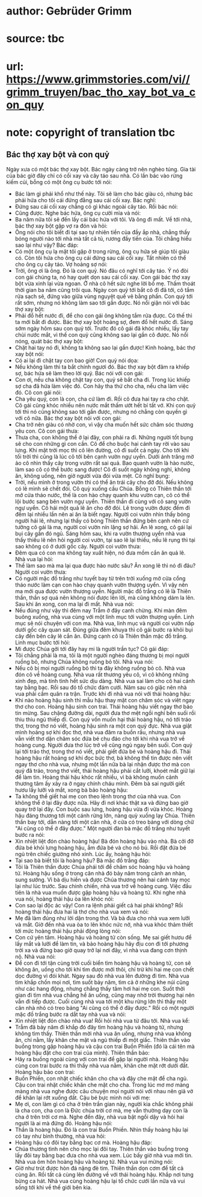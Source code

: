 # author: Gebrüder Grimm
# source: tbc
# url: https://www.grimmstories.com/vi//grimm_truyen/bac_tho_xay_bot_va_con_quy
# note: copyright of translation tbc

## Bác thợ xay bột và con quỷ 

Ngày xưa có một bác thợ xay bột. Bác ngày càng trở nên nghèo túng. Gia
tài của bác giờ đây chỉ có cối xay và cây táo sau nhà.
Có lần bác vào rừng kiếm củi, bỗng có một ông cụ bước tới nói:
- Bác làm gì phải khổ như thế này. Tôi sẽ làm cho bác giàu có, nhưng bác
phải hứa cho tôi cái đứng đằng sau cái cối xay.
Bác nghĩ:
- Đứng sau cái cối xay chẳng có gì khác ngoài cây táo.
Rồi bác nói:
- Cũng được.
Nghe bác hứa, ông cụ cười mỉa và nói:
- Ba năm nữa tôi sẽ đến lấy cái bác hứa với tôi.
Và ông đi mất. Về tới nhà, bác thợ xay bột gặp vợ ra đón và hỏi:
- Ông nói cho tôi biết đi tại sao tự nhiên tiền của đầy ắp nhà, chẳng
thấy bóng người nào tới nhà mà tất cả tủ, rương đầy tiền của. Tôi chẳng
hiểu sao lại như vậy?
Bác đáp:
- Có một ông cụ lạ mặt tôi gặp ở trong rừng, ông cụ hứa sẽ giúp tôi giàu
có. Còn tôi hứa cho ông cụ cái đứng sau cái cối xay. Tất nhiên có thể
cho ông cụ cây táo.
Vợ hoảng sợ nói:
- Trời, ông ơi là ông. Đó là con quỷ. Nó đâu có nghĩ tới cây táo. Ý nó
đòi con gái chúng ta, nó hay quét dọn sau cái cối xay.
Con gái bác thợ xay bột vừa xinh lại vừa ngoan. Ở nhà cô hết sức nghe
lời bố mẹ.
Thấm thoát thời gian ba năm cũng trôi qua. Ngày con quỷ tới bắt cô đi đã
tới, cô tắm rửa sạch sẽ, đứng vào giữa vùng nguyệt quế vẽ bằng phấn. Con
quỷ tới rất sớm, nhưng nó không làm sao tới gần được. Nó nổi giận nói
với bác thợ xay bột:
- Phải đổ hết nước đi, để cho con gái ông không tắm rửa được. Có thế thì
ta mới bắt đi được.
Bác thợ xay bột hoảng sợ, đem đổ hết nước đi.
Sáng sớm ngày hôm sau con quỷ tới. Trước đó cô gái đã khóc nhiều, lấy
tay chùi nước mắt, vì thế con quỷ cũng không sao lại gần cô được. Nó nổi
nóng, quát bác thợ xay bột:
- Chặt hai tay nó đi, không ta không sao lại gần được!
Kinh hoàng, bác thợ xay bột nói:
- Có ai lại đi chặt tay con bao giờ!
Con quỷ nói dọa:
- Nếu không làm thì ta bắt chính ngươi đó.
Bác thợ xay bột đâm ra khiếp sợ, bác hứa sẽ làm theo lời quỷ. Bác nói
với con gái:
- Con ơi, nếu cha không chặt tay con, quỷ sẽ bắt cha đi. Trong lúc khiếp
sợ cha đã hứa làm việc đó. Con hãy tha thứ cho cha, nếu cha làm việc
đó.
Cô con gái nói:
- Cha yêu quý, con là con, cha cứ làm đi.
Rồi cô đưa hai tay ra cho chặt. Cô gái cũng khóc nhiều nên nước mắt thấm
ướt hết bí tất vớ.
Khi con quỷ tới thì nó cũng không sao tới gần được, nhưng nó chẳng còn
quyền gì với cô nữa.
Bác thợ xay bột nói với con gái:
- Cha trở nên giàu có nhờ con, vì vậy cha muốn hết sức chăm sóc thương
yêu con.
Cô con gái thưa:
- Thưa cha, con không thể ở lại đây, con phải ra đi. Những người tốt
bụng sẽ cho con những gì con cần.
Cô để cho buộc hai cánh tay rời vào sau lưng. Khi mặt trời mọc thì cô
lên đường, cô đi suốt cả ngày. Cho tới khi tối trời thì cũng là lúc cô
tới bên cạnh vườn ngự uyển. Dưới ánh trăng mờ ảo cô nhìn thấy cây trong
vườn rất sai quả. Bao quanh vườn là hào nước, làm sao cô có thể bước
sang được! Cô đi suốt ngày không nghỉ, không ăn, không uống, nên giờ
người vừa đói vừa mệt. Cô nghĩ bụng:
- Trời, nếu mình ở trong vườn thì có thể ăn trái cây cho đỡ đói. Nếu
không có lẽ mình sẽ chết đói.
Cô quỳ xuống cầu Chúa. Bỗng có Thiên thần tới mở cửa tháo nước, thế là
con hào chạy quanh khu vườn cạn, cô có thể lội bước sang bên vườn ngự
uyển. Thiên thần đi cùng với cô sang vườn ngự uyển. Cô hái một quả lê ăn
cho đỡ đói. Lê trong vườn được đếm đi đếm lại nhiều lần nên ai ăn là
biết ngay. Người coi vườn nhìn thấy bóng người hái lê, nhưng lại thấy có
bóng Thiên thần đứng bên cạnh nên cứ tưởng cô gái là ma, người coi vườn
nín lặng sợ hãi.
Ăn lê xong, cô gái lại bụi cây gần đó ngủ. Sáng hôm sau, khi ra vườn
thượng uyển nhà vua thấy thiếu lê nên hỏi người coi vườn, tại sao lê lại
thiếu, nếu lê rụng thì tại sao không có ở dưới gốc cây. Người coi vườn
thưa:
- Đêm qua có con ma không tay xuất hiện, nó đưa mồm cắn ăn quả lê.
Nhà vua lại hỏi:
- Thế làm sao mà ma lại qua được hào nước sâu? Ăn xong lê thì nó đi
đâu?
Người coi vườn thưa:
- Có người mặc đồ trắng như tuyết bay từ trên trời xuống mở cửa cổng
tháo nước làm cạn con hào chạy quanh vườn thượng uyển. Vì vậy nên ma mới
qua được vườn thượng uyển. Người mặc đồ trắng có lẽ là Thiên thần, thần
sợ quá nên không nói được lên lời, mà cũng không dám la lên. Sau khi ăn
xong, con ma lại đi mất.
Nhà vua nói:
- Nếu đúng như vậy thì đêm nay Trẫm ở đây canh chừng.
Khi màn đêm buông xuống, nhà vua cùng với một linh mục tới vườn thượng
uyển. Linh mục sẽ nói chuyện với con ma. Nhà vua, linh mục và người coi
vườn nấp dưới gốc cây quan sát. Đúng giữa đêm khuya thì cô gái bước ra
khỏi bụi cây đến bên cây lê cắn ăn. Đứng cạnh cô là Thiên thần mặc đồ
trắng. Linh mục bước tới hỏi:
- Mi được Chúa gởi tới đây hay mi là người trần tục?
Cô gái đáp:
- Tôi chẳng phải là ma, tôi là một người nghèo đáng thương bị mọi người
ruồng bỏ, nhưng Chúa không ruồng bỏ tôi.
Nhà vua nói:
- Nếu cô bị mọi người ruồng bỏ thì ta đây không ruồng bỏ cô.
Nhà vua đón cô về hoàng cung. Nhà vua rất thương yêu cô, vì cô không
những xinh đẹp, mà tính tình hết sức dịu dàng. Nhà vua sai làm cho cô
hai cánh tay bằng bạc. Rồi sau đó tổ chức đám cưới.
Năm sau có giặc nên nhà vua phải cầm quân ra trận. Trước khi đi nhà vua
nói với thái hoàng hậu:
- Khi nào hoàng hậu sinh thì mẫu hậu thay mặt con chăm sóc và viêt ngay
thơ cho con.
Hoàng hậu sinh con trai. Thái hoàng hậu viết ngay thơ báo tin mừng. Sau
chặng đường dài, người đưa thơ mệt ngồi nghỉ bên suối rồi thiu thiu ngủ
thiếp đi. Con quỷ vốn muốn hại thái hoàng hậu, nó tới tráo thơ, trong
thơ nó viết, hoàng hậu sinh ra một con quỷ đực.
Nhà vua giật mình hoảng sợ khi đọc thơ, nhà vua đâm ra buồn rầu, nhưng
nhà vua vẫn viết thơ dặn chăm sóc đứa bé chu đáo cho tới khi nhà vua trở
về hoàng cung. Người đưa thơ lúc trở về cũng ngủ ngay bên suối. Con quỷ
lại tới tráo thơ, trong thơ nó viết, phải giết đứa bé và hoàng hậu đi.
Thái hoàng hậu rất hoảng sợ khi đọc bức thơ, bà không thể tin được nên
viết ngay thơ cho nhà vua, nhưng một lần nữa bà lại nhận được thơ mà con
quỷ đã tráo, trong thơ viết, thái hoàng hậu phải cắt lưỡi, khoét mắt giữ
lại để làm tin.
Hoàng thái hậu khóc rất nhiều, vì bà không muốn cảnh thương tâm ấy xảy
ra ở ngay chính cháu mình. Đêm bà sai người giết hươu lấy lưỡi và mắt,
xong bà bảo hoàng hậu:
- Ta không thể giết hai mẹ con theo lệnh trong thơ của nhà vua. Con
không thể ở lại đây được nữa. Hãy đi nơi khác thật xa và đừng bao giờ
quay trở lại đây.
Con buộc sau lưng, hoàng hậu vừa đi vừa khóc. Hoàng hậu đáng thương tới
một cánh rừng lớn, nàng quỳ xuống lạy Chúa. Thiên thần bay tới, dẫn nàng
tới một căn nhà, ở cửa có treo bảng với dòng chữ "Ai cũng có thể ở đây
được." Một người đàn bà mặc đồ trắng như tuyết bước ra nói:
- Xin nhiệt liệt đón chào hoàng hậu!
Bà đón hoàng hậu vào nhà. Bà cởi đỡ đứa bé khỏi lưng hoàng hậu, ẳm đứa
bé và cho nó bú. Rồi đặt đứa bé ngủ trên chiếc giường nhỏ xinh. Lúc ấy,
hoàng hậu hỏi:
- Tại sao bà biết tôi là hoàng hậu?
Bà mặc đồ trắng đáp:
- Tôi là Thiên thần được Chúa phái tới để chăm sóc hoàng hậu và hoàng
tử.
Hoàng hậu sống ở trong căn nhà đó bảy năm trong cảnh an nhàn, sung
sướng. Vì bà dịu hiền và được Chúa thương nên hai cánh tay mọc lại như
lúc trước.
Sau chinh chiến, nhà vua trở về hoàng cung. Việc đầu tiên là nhà vua
muốn được gặp hoàng hậu và hoàng tử. Khi nghe nhà vua nói, hoàng thái
hậu òa lên khóc nói:
- Con sao lại độc ác vậy! Con ra lệnh phải giết cả hai phải không?
Rồi hoàng thái hậu đưa hai lá thơ cho nhà vua xem và nói:
- Mẹ đã làm đúng như lời dặn trong thơ.
Và bà đưa cho nhà vua xem lưỡi và mắt. Giờ đến nhà vua òa to lên khóc
nức nở, nhà vua khóc thảm thiết tới mức hoàng thái hậu phải động lòng
nói:
- Con cứ yên tâm. Hoàng hậu và hoàng tử còn sống. Mẹ sai giết hươu để
lấy mắt và lưỡi để làm tin, và bảo hoàng hậu hãy địu con đi tới phương
trời xa và đừng bao giờ quay trở lại nơi đây, vì nhà vua đang cơn thịnh
nộ.
Nhà vua nói:
- Để con đi tới tận cùng trời cuối biển tìm hoàng hậu và hoàng tử, con
sẽ không ăn, uống cho tới khi tìm được mới thôi, chỉ trừ khi hai mẹ con
chết dọc đường vì đói khát.
Ngay sau đó nhà vua lên đường đi tìm. Nhà vua tìm khắp chốn mọi nơi, tìm
suốt bảy năm, tìm cả ở những khe núi cũng như các hang động, nhưng chẳng
thấy tăm hơi hai mẹ con. Suốt thời gian đi tìm nhà vua chẳng hề ăn uống,
cũng may nhờ trời thương hại nên vẫn đi tiếp được. Cuối cùng nhà vua tới
một khu rừng lớn thì thấy một căn nhà nhỏ có treo bảng "Ai cũng có thể
ở đây được." Rồi có một người mặc đồ trắng bước ra dắt tay nhà vua và
nói:
- Xin nhiệt liệt đón chào nhà vua!
Rồi hỏi nhà vua từ đâu tới. Nhà vua kể:
- Trẫm đã bảy năm đi khắp đó đây tìm hoàng hậu và hoàng tử, nhưng không
tìm thấy.
Thiên thần mời nhà vua ăn uống, nhưng nhà vua không ăn, chỉ nằm, lấy
khăn che mặt và ngủ thiếp đi một giấc. Thiên thần vào buồng trong gặp
hoàng hậu và cậu con trai Buồn Phiền (đó là cái tên mà hoàng hậu đặt cho
con trai của mình). Thiên thần bảo:
- Hãy ra buồng ngoài cùng với con trai để gặp lại người nhà.
Hoàng hậu cùng con trai bước ra thì thấy nhà vua nằm, khăn che mặt rớt
dưới đất. Hoàng hậu bảo con trai:
- Buồn Phiền, con nhặt chiếc khăn cho cha và đậy che mặt để cha ngủ.
Cậu con trai nhặt chiếc khăn che mặt cho cha. Trong lúc mơ mơ màng màng
nhà vua nghe được câu chuyện mọi người nói với nhau nên giả vờ để khăn
lại rớt xuống đất. Cậu bé bực mình nói với mẹ:
- Mẹ ơi, con làm gì có cha ở trên trần gian này, người kia chắc không
phải là cha con, cha con là Đức chúa trời cơ mà, mẹ vẫn thường dạy con
là cha ở trên trời cơ mà.
Nghe đến đây, nhà vua bật ngồi dậy và hỏi hai người là ai mà đứng đó.
Hoàng hậu nói:
- Thần là hoàng hậu. Đó là con trai Buồn Phiền.
Nhìn thấy hoàng hậu lại có tay như bình thường, nhà vua hỏi:
- Hoàng hậu có đôi tay bằng bạc cơ mà.
Hoàng hậu đáp:
- Chúa thương tình nên cho mọc lại đôi tay.
Thiên thần vào buồng trong lấy đôi tay bằng bạc đưa cho nhà vua xem. Lúc
bấy giờ nhà vua mới tin. Nhà vua ôm hôn hoàng hậu và hoàng tử. Nhà vua
vui mừng nói:
- Giờ như trút được hòn đá nặng đè tim.
Thiên thần dọn cơm để tất cả cùng ăn. Rồi tất cả cùng lên đường về với
thái hoàng hậu. Khắp nơi tưng bừng ca hát. Nhà vua cùng hoàng hậu lại tổ
chức cưới lần nữa và vui sống tới khi về thế giới bên kia.
